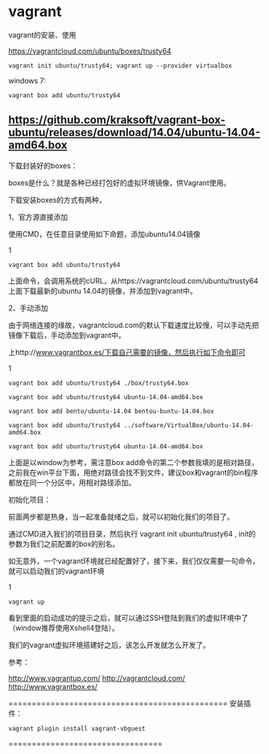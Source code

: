 # vagrant
vagrant的安装、使用

https://vagrantcloud.com/ubuntu/boxes/trusty64

```
vagrant init ubuntu/trusty64; vagrant up --provider virtualbox
```
windows 7:
```
vagrant box add ubuntu/trusty64
```


https://github.com/kraksoft/vagrant-box-ubuntu/releases/download/14.04/ubuntu-14.04-amd64.box
------------------

下载封装好的boxes：

boxes是什么？就是各种已经打包好的虚拟环境镜像，供Vagrant使用。

下载安装boxes的方式有两种，

1、官方源直接添加

使用CMD，在任意目录使用如下命题，添加ubuntu14.04镜像


1
```
vagrant box add ubuntu/trusty64
```
上面命令，会调用系统的cURL，从https://vagrantcloud.com/ubuntu/trusty64 上面下载最新的ubuntu 14.04的镜像，并添加到vagrant中。

2、手动添加

由于网络连接的缘故，vagrantcloud.com的默认下载速度比较慢，可以手动先把镜像下载后，手动添加到vagrant中。

上http://www.vagrantbox.es/下载自己需要的镜像，然后执行如下命令即可


1
```
vagrant box add ubuntu/trusty64 ./box/trusty64.box

vagrant box add ubuntu/trusty64 ubuntu-14.04-amd64.box

vagrant box add bento/ubuntu-14.04 bentou-buntu-14.04.box

vagrant box add ubuntu/trusty64 ../software/VirtualBox/ubuntu-14.04-amd64.box

vagrant box add ubuntu/trusty64 ubuntu-14.04-amd64.box
```

上面是以window为参考，需注意box add命令的第二个参数我填的是相对路径，之前我在win平台下面，用绝对路径会找不到文件，建议box和vagrant的bin程序都放在同一个分区中，用相对路径添加。

初始化项目：

前面两步都是热身，当一起准备就绪之后，就可以初始化我们的项目了。

通过CMD进入我们的项目目录，然后执行 vagrant init ubuntu/trusty64 , init的参数为我们之前配置的box的别名。

如无意外，一个vagrant环境就已经配置好了，接下来，我们仅仅需要一句命令，就可以启动我们的vagrant环境


1

```
vagrant up
```

看到里面的启动成功的提示之后，就可以通过SSH登陆到我们的虚拟环境中了（window推荐使用Xshell4登陆）。

我们的vagrant虚拟环境搭建好之后，该怎么开发就怎么开发了。

参考：

http://www.vagrantup.com/
http://vagrantcloud.com/
http://www.vagrantbox.es/

===============================================
安装插件：

```
vagrant plugin install vagrant-vbguest
```

=================================

